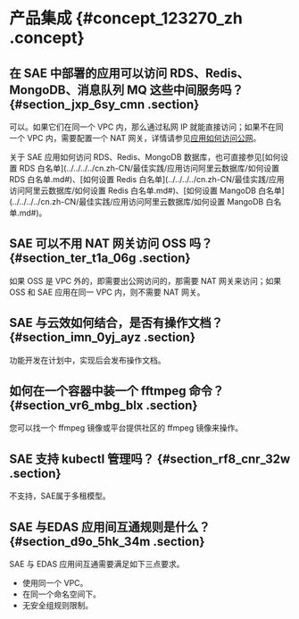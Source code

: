 # 产品集成 {#concept_123270_zh .concept}

## 在 SAE 中部署的应用可以访问 RDS、Redis、MongoDB、消息队列 MQ 这些中间服务吗？ {#section_jxp_6sy_cmn .section}

可以。如果它们在同一个 VPC 内，那么通过私网 IP 就能直接访问；如果不在同一个 VPC 内，需要配置一个 NAT 网关，详情请参见[应用如何访问公网](../../../../cn.zh-CN/最佳实践/应用访问公网/应用如何访问公网.md#)。

关于 SAE 应用如何访问 RDS、Redis、MongoDB 数据库，也可直接参见[如何设置 RDS 白名单](../../../../cn.zh-CN/最佳实践/应用访问阿里云数据库/如何设置 RDS 白名单.md#)、[如何设置 Redis 白名单](../../../../cn.zh-CN/最佳实践/应用访问阿里云数据库/如何设置 Redis 白名单.md#)、[如何设置 MangoDB 白名单](../../../../cn.zh-CN/最佳实践/应用访问阿里云数据库/如何设置 MangoDB 白名单.md#)。

## SAE 可以不用 NAT 网关访问 OSS 吗？ {#section_ter_t1a_06g .section}

如果 OSS 是 VPC 外的，即需要出公网访问的，那需要 NAT 网关来访问；如果 OSS 和 SAE 应用在同一 VPC 内，则不需要 NAT 网关。

## SAE 与云效如何结合，是否有操作文档？ {#section_imn_0yj_ayz .section}

功能开发在计划中，实现后会发布操作文档。

## 如何在一个容器中装一个 fftmpeg 命令？ {#section_vr6_mbg_blx .section}

您可以找一个 ffmpeg 镜像或平台提供社区的 ffmpeg 镜像来操作。

## SAE 支持 kubectl 管理吗？ {#section_rf8_cnr_32w .section}

不支持，SAE属于多租模型。

## SAE 与EDAS 应用间互通规则是什么？ {#section_d9o_5hk_34m .section}

SAE 与 EDAS 应用间互通需要满足如下三点要求。

-   使用同一个 VPC。
-   在同一个命名空间下。
-   无安全组规则限制。

